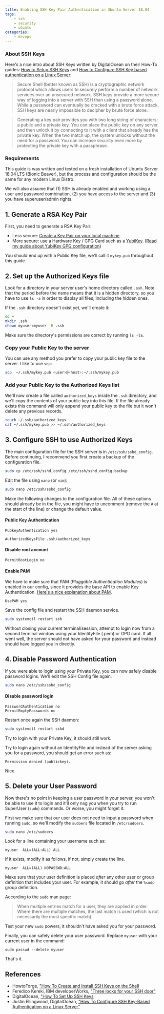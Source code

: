 ```yaml
---
title: Enabling SSH Key Pair Authentication in Ubuntu Server 18.04
tags:
    - ssh
    - security
    - ubuntu
categories:
    - devops
---
```



### About SSH Keys

Here's a nice intro about SSH Keys written by DigitalOcean on their How-To guides: [How to Setup SSH Keys](https://www.digitalocean.com/community/tutorials/how-to-set-up-ssh-keys--2) and [How to Configure SSH Key based authentication on a Linux Server](https://www.digitalocean.com/community/tutorials/how-to-configure-ssh-key-based-authentication-on-a-linux-server):

> Secure Shell (better known as SSH) is a cryptographic network protocol which allows users to securely perform a number of network services over an unsecured network. SSH keys provide a more secure way of logging into a server with SSH than using a password alone. While a password can eventually be cracked with a brute force attack, SSH keys are nearly impossible to decipher by brute force alone.

> Generating a key pair provides you with two long string of characters: a public and a private key. You can place the public key on any server, and then unlock it by connecting to it with a client that already has the private key. When the two match up, the system unlocks without the need for a password. You can increase security even more by protecting the private key with a passphrase.


### Requirements
This guide is was written and tested on a fresh installation of Ubuntu Server 18.04 LTS (Bionic Beaver), but the process and configuration should be the same for any modern Linux Distro.

We will also assume that (1) SSH is already enabled and working using a user and password combination, (2) you have access to the server and (3) you have superuser/admin rights.

## 1. Generate a RSA Key Pair

First, you need to generate a RSA Key Pair:

- Less secure: [Create a Key Pair on your local machine](https://www.howtoforge.com/linux-basics-how-to-install-ssh-keys-on-the-shell#step-onecreation-of-the-rsa-key-pair).
- More secure: use a Hardware Key / GPG Card such as a [YubiKey](https://www.yubico.com/products/yubikey-hardware/). ([Read my guide about YubiKey GPG configuration](https://www.edmundofuentes.com/blog/2018/06/27/yubikey-gpg-ssh/))

You should end up with a Public Key file, we'll call it `mykey.pub` throughout this guide.

## 2. Set up the Authorized Keys file

Look for a directory in your server user's home directory called `.ssh`. Note that the period before the name means that it is a hidden directory, so you have to use `ls -a` in order to display all files, including the hidden ones.

If the `.ssh` directory doesn't exist yet, we'll create it:

```bash
cd ~
mkdir .ssh
chown myuser:myuser -R .ssh
```

Make sure the directory's permissions are correct by running `ls -la`.

### Copy your Public Key to the server

You can use any method you prefer to copy your public key file to the server. I like to use `scp`:

```bash
scp  ~/.ssh/mykey.pub <user>@<host>:~/.ssh/mykey.pub
```


### Add your Public Key to the Authorized Keys list

We'll now create a file called `authorized_keys` inside the `.ssh` directory, and we'll copy the contents of your public key into this file. If the file already exists this command will only append your public key to the file but it won't delete any previous records.

```bash
touch ~/.ssh/authorized_keys
cat ~/.ssh/mykey.pub >> ~/.ssh/authorized_keys
```

## 3. Configure SSH to use Authorized Keys

The main configuration file for the SSH server is in `/etc/ssh/sshd_config`. Before continuing, I recommend you first create a backup of the configuration file.

```bash
sudo cp /etc/ssh/sshd_config /etc/ssh/sshd_config.backup
```

Edit the file using `nano` (or `vim`):

```bash
sudo nano /etc/ssh/sshd_config
```

Make the following changes to the configuration file. All of these options should already be in the file,  you might have to uncomment (remove the `#` at the start of the line) or change the default value.

#### Public Key Authentication

```apacheconfig
PubkeyAuthentication yes
```

```apacheconfig
AuthorizedKeysFile .ssh/authorized_keys
```


#### Disable root account
```apacheconfig
PermitRootLogin no
```

#### Enable PAM
We have to make sure that PAM (_Pluggable Authentication Modules_) is enabled in our config, since it provides the base API to enable Key Authentication. [Here's a nice explanation about PAM](https://www.ibm.com/developerworks/aix/library/au-sshlocks/index.html#allow_users).

```apacheconfig
UsePAM yes
```


Save the config file and restart the SSH daemon service.

```bash
sudo systemctl restart ssh
```

Without closing your current terminal/session, attempt to login now from a second terminal window using your IdentityFile (.pem) or GPG card. If all went well, the server should not have asked for your password and instead should have logged you in directly.


## 4. Disable Password Authentication

If you were able to login using your Private Key, you can now safely disable password logins. We'll edit the SSH Config file again:

```bash
sudo nano /etc/ssh/sshd_config
```

#### Disable password login
```apacheconfig
PasswordAuthentication no
PermitEmptyPasswords no
```

Restart once again the SSH daemon:

```bash
sudo systemctl restart sshd
```

Try to login with your Private Key, it should still work.


Try to login again without an IdentityFile and instead of the server asking you for a password, you should get an error such as:

```
Permission denied (publickey).
```

Nice.

## 5. Delete your User Password
Now there's no point in keeping a user password in your server, you won't be able to use it to login and it'll only nag you when you try to run SuperUser (`sudo`) commands. Or worse, you might forget it.

First we make sure that our user does not need to input a password when running `sudo`, so we'll modify the `sudoers` file located in `/etc/sudoers`.

```bash
sudo nano /etc/sudoers
```

Look for a line containing your username such as:

```
myuser	ALL=(ALL:ALL) ALL
```

If it exists, modify it as follows, if not, simply create the line.

```
myuser	ALL=(ALL) NOPASSWD:ALL
```

Make sure that your user definition is placed _after_ any other user or group definition that includes your user.  For example, it should go _after_ the `%sudo` group definition.

According to the `sudo` man page:

>   When multiple entries match for a user, they are applied in order. Where there are multiple matches, the last match is used (which is not necessarily the most specific match).

Test your new `sudo` powers, it shouldn't have asked you for your password.

Finally, you can safely delete your user password. Replace `myuser` with your current user in the command:

```
sudo passwd --delete myuser
```

That's it.


## References
- HowtoForge, ["How To Create and Install SSH Keys on the Shell](https://www.howtoforge.com/linux-basics-how-to-install-ssh-keys-on-the-shell#step-onecreation-of-the-rsa-key-pair)
- Feredico Kereki, IBM developerWorks, ["Three locks for your SSH door"](https://www.ibm.com/developerworks/aix/library/au-sshlocks/index.html#allow_users)
- DigitalOcean, ["How To Set Up SSH Keys](https://www.digitalocean.com/community/tutorials/how-to-set-up-ssh-keys--2)
- Justin Ellingwood, DigitalOcean, ["How To Configure SSH Key-Based Authentication on a Linux Server"](https://www.digitalocean.com/community/tutorials/how-to-configure-ssh-key-based-authentication-on-a-linux-server)